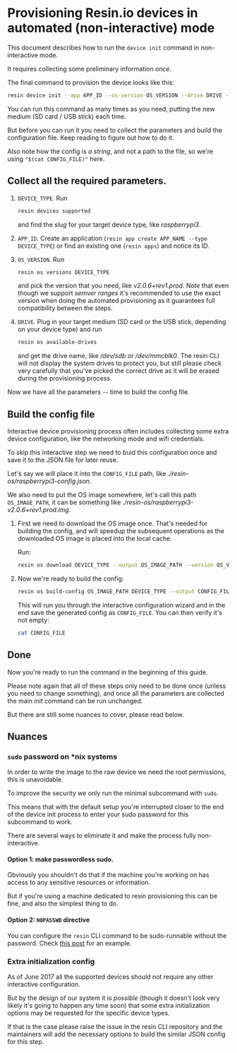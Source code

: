 # Provisioning Resin.io devices in automated (non-interactive) mode

This document describes how to run the `device init` command in non-interactive mode.

It requires collecting some preliminary information _once_.

The final command to provision the device looks like this:

```bash
resin device init --app APP_ID --os-version OS_VERSION --drive DRIVE --config "$(cat CONFIG_FILE)" --yes

```

You can run this command as many times as you need, putting the new medium (SD card / USB stick) each time.

But before you can run it you need to collect the parameters and build the configuration file. Keep reading to figure out how to do it.

Also note how the config is _a string_, and not a path to the file, so we're using `"$(cat CONFIG_FILE)"` here.

## Collect all the required parameters.

1. `DEVICE_TYPE`. Run
	```bash
	resin devices supported
	```
	and find the _slug_ for your target device type, like _raspberrypi3_.

1. `APP_ID`. Create an application (`resin app create APP_NAME --type DEVICE_TYPE`) or find an existing one (`resin apps`) and notice its ID.

1. `OS_VERSION`. Run
	```bash
	resin os versions DEVICE_TYPE
	```
	and pick the version that you need, like _v2.0.6+rev1.prod_.
	_Note_ that even though we support _semver ranges_ it's recommended to use the exact version when doing the automated provisioning as it
	guarantees full compatibility between the steps.

1. `DRIVE`. Plug in your target medium (SD card or the USB stick, depending on your device type) and run
	```bash
	resin os available-drives
	```
	and get the drive name, like _/dev/sdb_ or _/dev/mmcblk0_.
	The resin CLI will not display the system drives to protect you,
	but still please check very carefully that you've picked the correct drive as it will be erased during the provisioning process.

Now we have all the parameters -- time to build the config file.

## Build the config file

Interactive device provisioning process often includes collecting some extra device configuration, like the networking mode and wifi credentials.

To skip this interactive step we need to buid this configuration once and save it to the JSON file for later reuse.

Let's say we will place it into the `CONFIG_FILE` path, like _./resin-os/raspberrypi3-config.json_.

We also need to put the OS image somewhere, let's call this path `OS_IMAGE_PATH`, it can be something like _./resin-os/raspberrypi3-v2.0.6+rev1.prod.img_.

1. First we need to download the OS image once. That's needed for building the config, and will speedup the subsequent operations as the downloaded OS image is placed into the local cache.

	Run:
	```bash
	resin os download DEVICE_TYPE --output OS_IMAGE_PATH --version OS_VERSION
	```

1. Now we're ready to build the config:

	```bash
	resin os build-config OS_IMAGE_PATH DEVICE_TYPE --output CONFIG_FILE
	```

	This will run you through the interactive configuration wizard and in the end save the generated config as `CONFIG_FILE`. You can then verify it's not empty:

	```bash
	cat CONFIG_FILE
	```

## Done

Now you're ready to run the command in the beginning of this guide.

Please note again that all of these steps only need to be done once (unless you need to change something), and once all the parameters are collected the main init command can be run unchanged.

But there are still some nuances to cover, please read below. 

## Nuances

### `sudo` password on *nix systems

In order to write the image to the raw device we need the root permissions, this is unavoidable.

To improve the security we only run the minimal subcommand with `sudo`.

This means that with the default setup you're interrupted closer to the end of the device init process to enter your sudo password for this subcommand to work.

There are several ways to eliminate it and make the process fully non-interactive.

#### Option 1: make passwordless sudo.

Obviously you shouldn't do that if the machine you're working on has access to any sensitive resources or information.

But if you're using a machine dedicated to resin provisioning this can be fine, and also the simplest thing to do.

#### Option 2: `NOPASSWD` directive

You can configure the `resin` CLI command to be sudo-runnable without the password. Check [this post](https://askubuntu.com/questions/159007/how-do-i-run-specific-sudo-commands-without-a-password) for an example.

### Extra initialization config

As of June 2017 all the supported devices should not require any other interactive configuration.

But by the design of our system it is _possible_ (though it doesn't look very likely it's going to happen any time soon) that some extra initialization options may be requested for the specific device types.

If that is the case please raise the issue in the resin CLI repository and the maintainers will add the necessary options to build the similar JSON config for this step.
